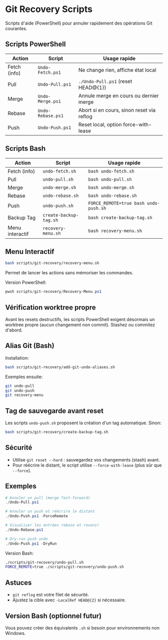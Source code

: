 # Git Recovery Scripts

Scripts d'aide (PowerShell) pour annuler rapidement des opérations Git courantes.

## Scripts PowerShell
| Action | Script | Usage rapide |
|--------|--------|-------------|
| Fetch (info) | `Undo-Fetch.ps1` | Ne change rien, affiche état local |
| Pull | `Undo-Pull.ps1` | `./Undo-Pull.ps1` (reset HEAD@{1}) |
| Merge | `Undo-Merge.ps1` | Annule merge en cours ou dernier merge |
| Rebase | `Undo-Rebase.ps1` | Abort si en cours, sinon reset via reflog |
| Push | `Undo-Push.ps1` | Reset local, option force-with-lease |

## Scripts Bash
| Action | Script | Usage rapide |
|--------|--------|-------------|
| Fetch (info) | `undo-fetch.sh` | `bash undo-fetch.sh` |
| Pull | `undo-pull.sh` | `bash undo-pull.sh` |
| Merge | `undo-merge.sh` | `bash undo-merge.sh` |
| Rebase | `undo-rebase.sh` | `bash undo-rebase.sh` |
| Push | `undo-push.sh` | `FORCE_REMOTE=true bash undo-push.sh` |
| Backup Tag | `create-backup-tag.sh` | `bash create-backup-tag.sh` |
| Menu interactif | `recovery-menu.sh` | `bash recovery-menu.sh` |

## Menu Interactif
```bash
bash scripts/git-recovery/recovery-menu.sh
```
Permet de lancer les actions sans mémoriser les commandes.

Version PowerShell:
```powershell
pwsh scripts/git-recovery/Recovery-Menu.ps1
```

## Vérification worktree propre
Avant les resets destructifs, les scripts PowerShell exigent désormais un worktree propre (aucun changement non commit). Stashez ou commitez d'abord.

## Alias Git (Bash)
Installation:
```bash
bash scripts/git-recovery/add-git-undo-aliases.sh
```
Exemples ensuite:
```bash
git undo-pull
git undo-push
git recovery-menu
```

## Tag de sauvegarde avant reset
Les scripts `undo-push.sh` proposent la création d'un tag automatique. Sinon:
```bash
bash scripts/git-recovery/create-backup-tag.sh
```

## Sécurité
- Utilise `git reset --hard` : sauvegardez vos changements (stash) avant.
- Pour réécrire le distant, le script utilise `--force-with-lease` (plus sûr que `--force`).

## Exemples
```powershell
# Annuler un pull (merge fast-forward)
./Undo-Pull.ps1

# Annuler un push et réécrire le distant
./Undo-Push.ps1 -ForceRemote

# Visualiser les entrées rebase et revenir
./Undo-Rebase.ps1

# Dry-run push undo
./Undo-Push.ps1 -DryRun
```

Version Bash:
```bash
./scripts/git-recovery/undo-pull.sh
FORCE_REMOTE=true ./scripts/git-recovery/undo-push.sh
```

## Astuces
- `git reflog` est votre filet de sécurité.
- Ajustez la cible avec `-LocalRef HEAD@{2}` si nécessaire.

## Version Bash (optionnel futur)
Vous pouvez créer des équivalents `.sh` si besoin pour environnements non Windows.
